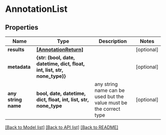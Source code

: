 # AnnotationList


## Properties
Name | Type | Description | Notes
------------ | ------------- | ------------- | -------------
**results** | [**[AnnotationReturn]**](AnnotationReturn.md) |  | [optional] 
**metadata** | **{str: (bool, date, datetime, dict, float, int, list, str, none_type)}** |  | [optional] 
**any string name** | **bool, date, datetime, dict, float, int, list, str, none_type** | any string name can be used but the value must be the correct type | [optional]

[[Back to Model list]](../README.md#documentation-for-models) [[Back to API list]](../README.md#documentation-for-api-endpoints) [[Back to README]](../README.md)


